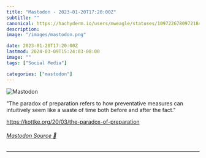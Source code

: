 ```yaml
---
title: "Mastodon - 2023-01-20T17:20:00Z"
subtitle: ""
canonical: https://hachyderm.io/users/mweagle/statuses/109722678097218404
description:
image: "/images/mastodon.png"

date: 2023-01-20T17:20:00Z
lastmod: 2024-03-09T15:24:03-08:00
image: ""
tags: ["Social Media"]

categories: ["mastodon"]
---
```

![Mastodon](/images/mastodon.png)

<p>&quot;The paradox of preparation refers to how preventative measures can intuitively seem like a waste of time both before and after the fact.&quot;</p><p><a href="https://kottke.org/20/03/the-paradox-of-preparation" target="_blank" rel="nofollow noopener noreferrer" translate="no"><span class="invisible">https://</span><span class="ellipsis">kottke.org/20/03/the-paradox-o</span><span class="invisible">f-preparation</span></a></p>


###### [Mastodon Source 🐘](https://hachyderm.io/@mweagle/109722678097218404)

___
